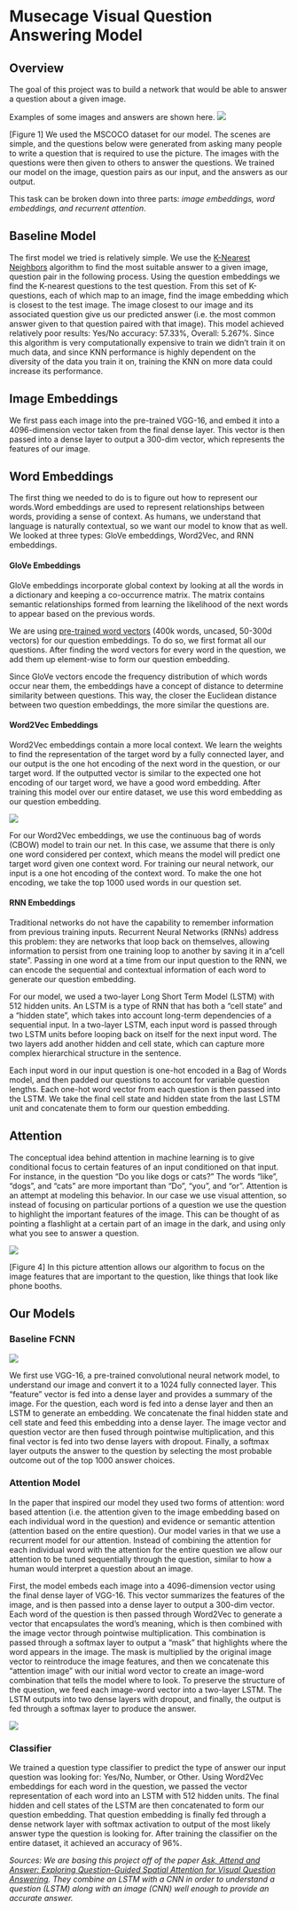 # Musecage Visual Question Answering Model

## Overview 
The goal of this project was to build a network that would be able to answer a question about a given image. 

Examples of some images and answers are shown here. 
![](1.png)

[Figure 1] We used the MSCOCO dataset for our model. The scenes are simple, and the questions below were generated from asking many people to write a question that is required to use the picture. The images with the questions were then given to others to answer the questions. We trained our model on the image, question pairs as our input, and the answers as our output.

This task can be broken down into three parts: *image embeddings, word embeddings, and recurrent attention*.

## Baseline Model 
The first model we tried is relatively simple. We use the [K-Nearest Neighbors](https://towardsdatascience.com/machine-learning-basics-with-the-k-nearest-neighbors-algorithm-6a6e71d01761) algorithm to find the most suitable answer to a given image, question pair in the following process. Using the question embeddings we find the K-nearest questions to the test question. From this set of K-questions, each of which map to an image, find the image embedding which is closest to the test image. The image closest to our image and its associated question give us our predicted answer (i.e. the most common answer given to that question paired with that image). This model achieved relatively poor results: Yes/No accuracy: 57.33%, Overall: 5.267%. Since this algorithm is very computationally expensive to train we didn’t train it on much data, and since KNN performance is highly dependent on the diversity of the data you train it on, training the KNN on more data could increase its performance.

## Image Embeddings 
We first pass each image into the pre-trained VGG-16, and embed it into a 4096-dimension vector taken from the final dense layer. This vector is then passed into a dense layer to output a 300-dim vector, which represents the features of our image.

## Word Embeddings 
The first thing we needed to do is to figure out how to represent our words.Word embeddings are used to represent relationships between words, providing a sense of context. As humans, we understand that language is naturally contextual, so we want our model to know that as well. We looked at three types: GloVe embeddings, Word2Vec, and RNN embeddings. 

#### GloVe Embeddings

GloVe embeddings incorporate global context by looking at all the words in a dictionary and keeping a co-occurrence matrix. The matrix contains semantic relationships formed from learning the likelihood of the next words to appear based on the previous words. 

We are using [pre-trained word vectors](https://nlp.stanford.edu/projects/glove/) (400k words, uncased, 50-300d vectors) for our question embeddings. To do so, we first format all our questions. After finding the word vectors for every word in the question, we add them up element-wise to form our question embedding. 

Since GloVe vectors encode the frequency distribution of which words occur near them, the embeddings have a concept of distance to determine similarity between questions. This way, the closer the Euclidean distance between two question embeddings, the more similar the questions are.

#### Word2Vec Embeddings

Word2Vec embeddings contain a more local context. We learn the weights to find the representation of the target word by a fully connected layer, and our output is the one hot encoding of the next word in the question, or our target word. If the outputted vector is similar to the expected one hot encoding of our target word, we have a good word embedding. After training this model over our entire dataset, we use this word embedding as our question embedding.

![](2.png)

For our Word2Vec embeddings, we use the continuous bag of words (CBOW) model to train our net. In this case, we assume that there is only one word considered per context, which means the model will predict one target word given one context word. For training our neural network, our input is a one hot encoding of the context word. To make the one hot encoding, we take the top 1000 used words in our question set.

#### RNN Embeddings

Traditional networks do not have the capability to remember information from previous training inputs. Recurrent Neural Networks (RNNs) address this problem: they are networks that loop back on themselves, allowing information to persist from one training loop to another by saving it in a“cell state”. Passing in one word at a time from our input question to the RNN, we can encode the sequential and contextual information of each word to generate our question embedding.

For our model, we used a two-layer Long Short Term Model (LSTM) with 512 hidden units. An LSTM is a type of RNN that has both a “cell state” and a “hidden state”, which takes into account long-term dependencies of a sequential input. In a two-layer LSTM, each input word is passed through two LSTM units before looping back on itself for the next input word. The two layers add another hidden and cell state, which can capture more complex hierarchical structure in the sentence. 

Each input word in our input question is one-hot encoded in a Bag of Words model, and then padded our questions to account for variable question lengths. Each one-hot word vector from each question is then passed into the LSTM. We take the final cell state and hidden state from the last LSTM unit and concatenate them to form our question embedding.

## Attention 
The conceptual idea behind attention in machine learning is to give conditional focus to certain features of an input conditioned on that input. For instance, in the question “Do you like dogs or cats?” The words “like”, “dogs”, and “cats” are more important than “Do”, “you”, and “or”. Attention is an attempt at modeling this behavior. In our case we use visual attention, so instead of focusing on particular portions of a question we use the question to highlight the important features of the image. This can be thought of as pointing a flashlight at a certain part of an image in the dark, and using only what you see to answer a question. 

![](4.png)

[Figure 4] In this picture attention allows our algorithm to focus on the image features that are important to the question, like things that look like phone booths.


## Our Models 

### Baseline FCNN
![](3.png)

We first use VGG-16, a pre-trained convolutional neural network model, to understand our image and convert it to a 1024 fully connected layer. This “feature” vector is fed into a dense layer and provides a summary of the image. For the question, each word is fed into a dense layer and then an LSTM to generate an embedding. We concatenate the final hidden state and cell state and feed this embedding into a dense layer. The image vector and question vector are then fused through pointwise multiplication, and this final vector is fed into two dense layers with dropout. Finally, a softmax layer outputs the answer to the question by selecting the most probable outcome out of the top 1000 answer choices.

### Attention Model

In the paper that inspired our model they used two forms of attention: word based attention (i.e. the attention given to the image embedding based on each individual word in the question) and evidence or semantic attention (attention based on the entire question). Our model varies in that we use a recurrent model for our attention. Instead of combining the attention for each individual word with the attention for the entire question we allow our attention to be tuned sequentially through the question, similar to how a human would interpret a question about an image. 

First, the model embeds each image into a 4096-dimension vector using the final dense layer of VGG-16. This vector summarizes the features of the image, and is then passed into a dense layer to output a 300-dim vector. Each word of the question is then passed through Word2Vec to generate a vector that encapsulates the word’s meaning, which is then combined with the image vector through pointwise multiplication. This combination is passed through a softmax layer to output a “mask” that highlights where the word appears in the image. The mask is multiplied by the original image vector to reintroduce the image features, and then we concatenate this “attention image” with our initial word vector to create an image-word combination that tells the model where to look. To preserve the structure of the question, we feed each image-word vector into a two-layer LSTM. The LSTM outputs into two dense layers with dropout, and finally, the output is fed through a softmax layer to produce the answer.

![](5.png)

### Classifier

We trained a question type classifier to predict the type of answer our input question was looking for: Yes/No, Number, or Other. Using Word2Vec embeddings for each word in the question, we passed the vector representation of each word into an LSTM with 512 hidden units. The final hidden and cell states of the LSTM are then concatenated to form our question embedding. That question embedding is finally fed through a dense network layer with softmax activation to output of the most likely answer type the question is looking for. After training the classifier on the entire dataset, it achieved an accuracy of 96%. 

_Sources: We are basing this project off of the paper [Ask, Attend and Answer: Exploring Question-Guided Spatial Attention for Visual Question Answering](https://arxiv.org/pdf/1511.05234.pdf). They combine an LSTM with a CNN in order to understand a question (LSTM) along with an image (CNN) well enough to provide an accurate answer._ 






